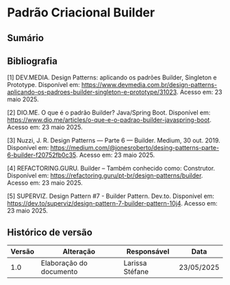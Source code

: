 # Padrão Criacional Builder


## Sumário


## Bibliografia 

<a name="ref1"></a>
[1] DEV.MEDIA. Design Patterns: aplicando os padrões Builder, Singleton e Prototype. Disponível em: https://www.devmedia.com.br/design-patterns-aplicando-os-padroes-builder-singleton-e-prototype/31023. Acesso em: 23 maio 2025.

<a name="ref2"></a>
[2] DIO.ME. O que é o padrão Builder? Java/Spring Boot. Disponível em: https://www.dio.me/articles/o-que-e-o-padrao-builder-javaspring-boot. Acesso em: 23 maio 2025.

<a name="ref3"></a>
[3] Nuzzi, J. R. Design Patterns — Parte 6 — Builder. Medium, 30 out. 2019. Disponível em: https://medium.com/@jonesroberto/desing-patterns-parte-6-builder-f20752fb0c35. Acesso em: 23 maio 2025.

<a name="ref4"></a>
[4] REFACTORING.GURU. Builder – Também conhecido como: Construtor. Disponível em: https://refactoring.guru/pt-br/design-patterns/builder. Acesso em: 23 maio 2025.

<a name="ref5"></a>
[5] SUPERVIZ. Design Pattern #7 - Builder Pattern. Dev.to. Disponível em: https://dev.to/superviz/design-pattern-7-builder-pattern-10j4. Acesso em: 23 maio 2025.


## Histórico de versão

| Versão | Alteração | Responsável | Data |
| - | - | - | - |
| 1.0 | Elaboração do documento| Larissa Stéfane | 23/05/2025 |
